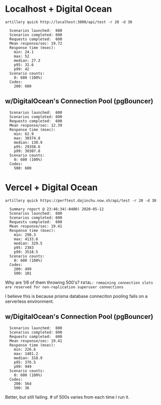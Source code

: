 # Localhost + Digital Ocean
```
artillery quick http://localhost:3000/api/test -r 20 -d 30

  Scenarios launched:  600
  Scenarios completed: 600
  Requests completed:  600
  Mean response/sec: 19.72
  Response time (msec):
    min: 24.1
    max: 52
    median: 27.3
    p95: 32.6
    p99: 42
  Scenario counts:
    0: 600 (100%)
  Codes:
    200: 600
```

## w/DigitalOcean's Connection Pool (pgBouncer)
```
  Scenarios launched:  600
  Scenarios completed: 600
  Requests completed:  600
  Mean response/sec: 12.39
  Response time (msec):
    min: 62.9
    max: 30374.8
    median: 130.9
    p95: 29358.6
    p99: 30307.8
  Scenario counts:
    0: 600 (100%)
  Codes:
    500: 600
```


# Vercel + Digital Ocean
```
artillery quick https://perftest.dajinchu.now.sh/api/test -r 20 -d 30

  Summary report @ 23:46:34(-0400) 2020-05-12
  Scenarios launched:  600
  Scenarios completed: 600
  Requests completed:  600
  Mean response/sec: 19.41
  Response time (msec):
    min: 298.3
    max: 4133.6
    median: 329.5
    p95: 2383
    p99: 3518.5
  Scenario counts:
    0: 600 (100%)
  Codes:
    200: 499
    500: 101
```

Why are 1/6 of them throwing 500's?
`FATAL: remaining connection slots are reserved for non-replication superuser connections`

I believe this is because prisma database conneciton pooling fails on a serverless environment.

## w/DigitalOcean's Connection Pool (pgBouncer)
```
  Scenarios launched:  600
  Scenarios completed: 600
  Requests completed:  600
  Mean response/sec: 19.41
  Response time (msec):
    min: 226.6
    max: 1401.2
    median: 318.9
    p95: 376.5
    p99: 949
  Scenario counts:
    0: 600 (100%)
  Codes:
    200: 564
    500: 36
```
Better, but still failing. # of 500s varies from each time I run it.
